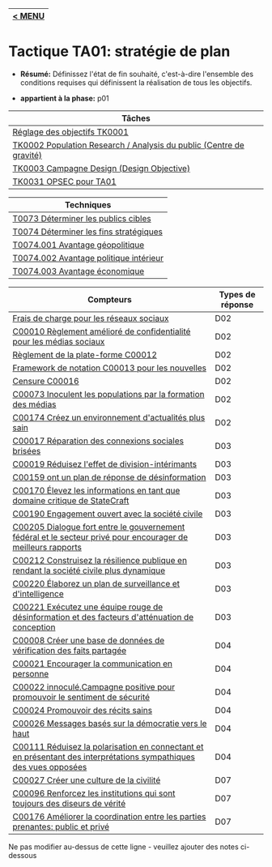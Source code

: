 |[< MENU](../README.md)|
|---|
# Tactique TA01: stratégie de plan

* **Résumé:** Définissez l'état de fin souhaité, c'est-à-dire l'ensemble des conditions requises qui définissent la réalisation de tous les objectifs.

* **appartient à la phase:** p01



|Tâches |
|----- |
|[Réglage des objectifs TK0001](../../generated_pages/tasks/TK0001.md) |
|[TK0002 Population Research / Analysis du public (Centre de gravité)](../../generated_pages/tasks/TK0002.md) |
|[TK0003 Campagne Design (Design Objective)](../../generated_pages/tasks/TK0003.md) |
|[TK0031 OPSEC pour TA01](../../generated_pages/tasks/TK0031.md) |



|Techniques |
|---------- |
|[T0073 Déterminer les publics cibles](../../generated_pages/techniques/T0073.md) |
|[T0074 Déterminer les fins stratégiques](../../generated_pages/techniques/T0074.md) |
|[T0074.001 Avantage géopolitique](../../generated_pages/techniques/T0074.001.md) |
|[T0074.002 Avantage politique intérieur](../../generated_pages/techniques/T0074.002.md) |
|[T0074.003 Avantage économique](../../generated_pages/techniques/T0074.003.md) ||[T0074.004 Avantage idéologique](../../generated_pages/techniques/T0074.004.md) |



|Compteurs |Types de réponse |
|-------- |-------------- |
|[Frais de charge pour les réseaux sociaux](../../generated_pages/counters/C00006.md) |D02 |
|[C00010 Règlement amélioré de confidentialité pour les médias sociaux](../../generated_pages/counters/C00010.md) |D02 |
|[Règlement de la plate-forme C00012](../../generated_pages/counters/C00012.md) |D02 |
|[Framework de notation C00013 pour les nouvelles](../../generated_pages/counters/C00013.md) |D02 |
|[Censure C00016](../../generated_pages/counters/C00016.md) |D02 |
|[C00073 Inoculent les populations par la formation des médias](../../generated_pages/counters/C00073.md) |D02 |
|[C00174 Créez un environnement d'actualités plus sain](../../generated_pages/counters/C00174.md) |D02 |
|[C00017 Réparation des connexions sociales brisées](../../generated_pages/counters/C00017.md) |D03 |
|[C00019 Réduisez l'effet de division-intérimants](../../generated_pages/counters/C00019.md) |D03 ||[C00153 Prenez des mesures préalables contre l'infrastructure des acteurs](../../generated_pages/counters/C00153.md) |D03 |
|[C00159 ont un plan de réponse de désinformation](../../generated_pages/counters/C00159.md) |D03 |
|[C00170 Élevez les informations en tant que domaine critique de StateCraft](../../generated_pages/counters/C00170.md) |D03 |
|[C00190 Engagement ouvert avec la société civile](../../generated_pages/counters/C00190.md) |D03 |
|[C00205 Dialogue fort entre le gouvernement fédéral et le secteur privé pour encourager de meilleurs rapports](../../generated_pages/counters/C00205.md) |D03 |
|[C00212 Construisez la résilience publique en rendant la société civile plus dynamique](../../generated_pages/counters/C00212.md) |D03 |
|[C00220 Élaborez un plan de surveillance et d'intelligence](../../generated_pages/counters/C00220.md) |D03 |
|[C00221 Exécutez une équipe rouge de désinformation et des facteurs d'atténuation de conception](../../generated_pages/counters/C00221.md) |D03 ||[C00223 Renforcer la confiance dans les plateformes de médias sociaux](../../generated_pages/counters/C00223.md) |D03 |
|[C00008 Créer une base de données de vérification des faits partagée](../../generated_pages/counters/C00008.md) |D04 |
|[C00021 Encourager la communication en personne](../../generated_pages/counters/C00021.md) |D04 |
|[C00022 innoculé.Campagne positive pour promouvoir le sentiment de sécurité](../../generated_pages/counters/C00022.md) |D04 |
|[C00024 Promouvoir des récits sains](../../generated_pages/counters/C00024.md) |D04 |
|[C00026 Messages basés sur la démocratie vers le haut](../../generated_pages/counters/C00026.md) |D04 |
|[C00111 Réduisez la polarisation en connectant et en présentant des interprétations sympathiques des vues opposées](../../generated_pages/counters/C00111.md) |D04 |
|[C00027 Créer une culture de la civilité](../../generated_pages/counters/C00027.md) |D07 |
|[C00096 Renforcez les institutions qui sont toujours des diseurs de vérité](../../generated_pages/counters/C00096.md) |D07 ||Bâtiment de coalition avec les parties prenantes et les incitations tierces](../../generated_pages/counters/C00161.md) |D07 |
|[C00176 Améliorer la coordination entre les parties prenantes: public et privé](../../generated_pages/counters/C00176.md) |D07 |


Ne pas modifier au-dessus de cette ligne - veuillez ajouter des notes ci-dessous